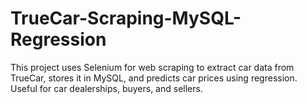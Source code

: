 # TrueCar-Scraping-MySQL-Regression
This project uses Selenium for web scraping to extract car data from TrueCar, stores it in MySQL, and predicts car prices using regression. Useful for car dealerships, buyers, and sellers.
